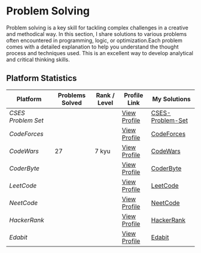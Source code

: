 # Problem Solving

Problem solving is a key skill for tackling complex challenges in a creative and methodical way.  In this section, I share solutions to various problems often encountered in programming, logic, or optimization.Each problem comes with a detailed explanation to help you understand the thought process and techniques used.  This is an excellent way to develop analytical and critical thinking skills.


## Platform Statistics

| Platform           | Problems Solved   | Rank / Level | Profile Link                                                      | My Solutions                         |
|--------------------|-------------------|--------------|-------------------------------------------------------------------|--------------------------------------|
| *CSES Problem Set* |                   |              | [View Profile](https://cses.fi/user/300386)                       | [CSES-Problem-Set](CSES-Problem-Set) |
| *CodeForces*       |                   |              | [View Profile](https://codeforces.com/profile/sidi_maadh)         | [CodeForces](CodeForces)             |
| *CodeWars*         |       27          |    7 kyu     | [View Profile](https://www.codewars.com/users/sidi-maadh)         | [CodeWars](CodeWars)                 |
| *CoderByte*        |                   |              | [View Profile](https://coderbyte.com/profile/SidiMaadh)           | [CoderByte](CoderByte)               |
| *LeetCode*         |                   |              | [View Profile](https://leetcode.com/sidi_maadh)                   | [LeetCode](LeetCode)                 |
| *NeetCode*         |                   |              | [View Profile](https://neetcode.io/)                              | [NeetCode](NeetCode)                 |
| *HackerRank*       |                   |              | [View Profile](https://www.hackerrank.com/profile/sidi_maadh)     | [HackerRank](HackerRank)             |
| *Edabit*           |                   |              | [View Profile](https://edabit.com/user/6hBNhkzozeJEKrYBb)         | [Edabit](Edabit)                     |
